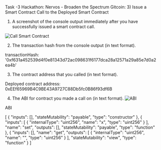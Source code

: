 Task -3 Hackathon: Nervos - Broaden the Spectrum Gitcoin: 3) Issue a Smart Contract Call to the Deployed Smart Contract

   1. A screenshot of the console output immediately after you have successfully issued a smart contract call.

![Call Smart Contract](https://user-images.githubusercontent.com/82784007/129447398-395857f4-96dd-460f-9975-55bac480688d.png)


  2. The transaction hash from the console output (in text format).

transactionHash: '0xf631a452539d4f0e81343d72ac098631f6177dca28a12571a29a85e7d0a2ea4b'

  3. The contract address that you called (in text format).

Deployed contract address: 0xEEf65969B4C9BE43A9727C88Db5fc0B86f93df6B

  4. The ABI for contract you made a call on (in text format).
![ABI](https://user-images.githubusercontent.com/82784007/129447424-b023d821-33e6-436c-b50e-c07b8ea9fa5a.png)

ABI

[ { "inputs": [], "stateMutability": "payable", "type": "constructor" }, { "inputs": [ { "internalType": "uint256", "name": "x", "type": "uint256" } ], "name": "set", "outputs": [], "stateMutability": "payable", "type": "function" }, { "inputs": [], "name": "get", "outputs": [ { "internalType": "uint256", "name": "", "type": "uint256" } ], "stateMutability": "view", "type": "function" } ]
